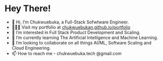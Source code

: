 # Hey There!
- 👋 Hi, I’m Chukwuebuka, a Full-Stack Sofwtware Engineer.
- 👨🏽‍💻 Visit my portfolio at [chukwuebukan.github.io/portfolio](https://github.com/ChukwuebukaN/portfolio)
- 👀 I’m interested in Full Stack Product Development and Scaling.
- 🌱 I’m currently learning The Artificial Intelligence and Machine Learning.
- 💞️ I’m looking to collaborate on all things AI/ML, Software Scaling and Cloud Engineering.
- 📫 How to reach me - chukwuebuka.tech @gmail.com

<!---
FrenzyNwoba/FrenzyNwoba is a ✨ special ✨ repository because its `README.md` (this file) appears on your GitHub profile.
You can click the Preview link to take a look at your changes.
--->
